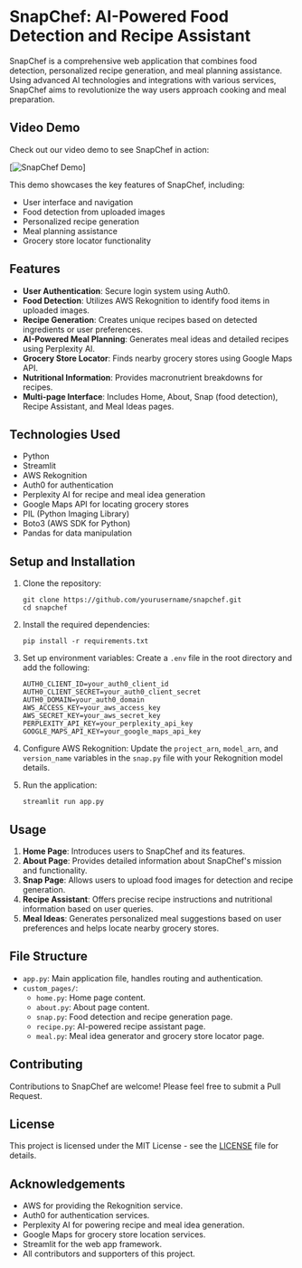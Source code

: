 # SnapChef: AI-Powered Food Detection and Recipe Assistant

SnapChef is a comprehensive web application that combines food detection, personalized recipe generation, and meal planning assistance. Using advanced AI technologies and integrations with various services, SnapChef aims to revolutionize the way users approach cooking and meal preparation.

## Video Demo

Check out our video demo to see SnapChef in action:

[![SnapChef Demo](https://vimeo.com/1019109064?share=copy)]


This demo showcases the key features of SnapChef, including:
- User interface and navigation
- Food detection from uploaded images
- Personalized recipe generation
- Meal planning assistance
- Grocery store locator functionality

## Features

- **User Authentication**: Secure login system using Auth0.
- **Food Detection**: Utilizes AWS Rekognition to identify food items in uploaded images.
- **Recipe Generation**: Creates unique recipes based on detected ingredients or user preferences.
- **AI-Powered Meal Planning**: Generates meal ideas and detailed recipes using Perplexity AI.
- **Grocery Store Locator**: Finds nearby grocery stores using Google Maps API.
- **Nutritional Information**: Provides macronutrient breakdowns for recipes.
- **Multi-page Interface**: Includes Home, About, Snap (food detection), Recipe Assistant, and Meal Ideas pages.

## Technologies Used

- Python
- Streamlit
- AWS Rekognition
- Auth0 for authentication
- Perplexity AI for recipe and meal idea generation
- Google Maps API for locating grocery stores
- PIL (Python Imaging Library)
- Boto3 (AWS SDK for Python)
- Pandas for data manipulation

## Setup and Installation

1. Clone the repository:
   ```
   git clone https://github.com/yourusername/snapchef.git
   cd snapchef
   ```

2. Install the required dependencies:
   ```
   pip install -r requirements.txt
   ```

3. Set up environment variables:
   Create a `.env` file in the root directory and add the following:
   ```
   AUTH0_CLIENT_ID=your_auth0_client_id
   AUTH0_CLIENT_SECRET=your_auth0_client_secret
   AUTH0_DOMAIN=your_auth0_domain
   AWS_ACCESS_KEY=your_aws_access_key
   AWS_SECRET_KEY=your_aws_secret_key
   PERPLEXITY_API_KEY=your_perplexity_api_key
   GOOGLE_MAPS_API_KEY=your_google_maps_api_key
   ```

4. Configure AWS Rekognition:
   Update the `project_arn`, `model_arn`, and `version_name` variables in the `snap.py` file with your Rekognition model details.

5. Run the application:
   ```
   streamlit run app.py
   ```

## Usage

1. **Home Page**: Introduces users to SnapChef and its features.
2. **About Page**: Provides detailed information about SnapChef's mission and functionality.
3. **Snap Page**: Allows users to upload food images for detection and recipe generation.
4. **Recipe Assistant**: Offers precise recipe instructions and nutritional information based on user queries.
5. **Meal Ideas**: Generates personalized meal suggestions based on user preferences and helps locate nearby grocery stores.

## File Structure

- `app.py`: Main application file, handles routing and authentication.
- `custom_pages/`:
  - `home.py`: Home page content.
  - `about.py`: About page content.
  - `snap.py`: Food detection and recipe generation page.
  - `recipe.py`: AI-powered recipe assistant page.
  - `meal.py`: Meal idea generator and grocery store locator page.

## Contributing

Contributions to SnapChef are welcome! Please feel free to submit a Pull Request.

## License

This project is licensed under the MIT License - see the [LICENSE](LICENSE) file for details.

## Acknowledgements

- AWS for providing the Rekognition service.
- Auth0 for authentication services.
- Perplexity AI for powering recipe and meal idea generation.
- Google Maps for grocery store location services.
- Streamlit for the web app framework.
- All contributors and supporters of this project.
